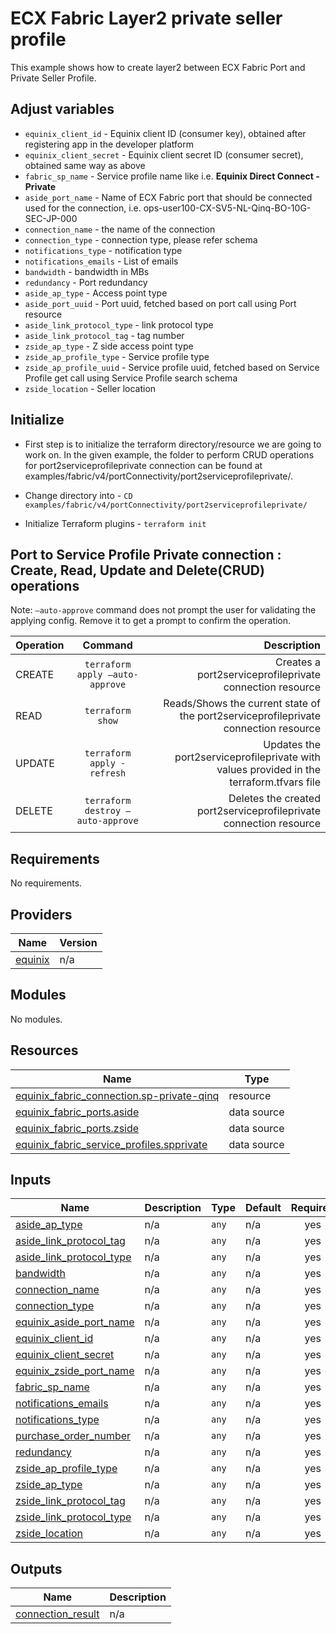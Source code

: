 # ECX Fabric Layer2 private seller profile

This example shows how to create layer2 between ECX Fabric Port and Private Seller Profile.

## Adjust variables
- `equinix_client_id` - Equinix client ID (consumer key), obtained after registering app in the developer platform
- `equinix_client_secret` - Equinix client secret ID (consumer secret), obtained same way as above
- `fabric_sp_name` - Service profile name like i.e. **Equinix Direct Connect - Private**
- `aside_port_name` -  Name of ECX Fabric port that should be connected used for the connection, i.e. ops-user100-CX-SV5-NL-Qinq-BO-10G-SEC-JP-000
- `connection_name` - the name of the connection
- `connection_type` - connection type, please refer schema
- `notifications_type` - notification type
- `notifications_emails` - List of emails
- `bandwidth` - bandwidth in MBs
- `redundancy` - Port redundancy
- `aside_ap_type` - Access point type
- `aside_port_uuid` - Port uuid, fetched based on port call using Port resource
- `aside_link_protocol_type` - link protocol type
- `aside_link_protocol_tag` - tag number
- `zside_ap_type` - Z side access point type
- `zside_ap_profile_type` - Service profile type
- `zside_ap_profile_uuid` - Service profile uuid, fetched based on Service Profile get call using Service Profile search schema
- `zside_location` - Seller location

## Initialize
- First step is to initialize the terraform directory/resource we are going to work on.
  In the given example, the folder to perform CRUD operations for port2serviceprofileprivate connection can be found at examples/fabric/v4/portConnectivity/port2serviceprofileprivate/.

- Change directory into - `CD examples/fabric/v4/portConnectivity/port2serviceprofileprivate/`
- Initialize Terraform plugins - `terraform init`

## Port to Service Profile Private connection  : Create, Read, Update and Delete(CRUD) operations
Note: `–auto-approve` command does not prompt the user for validating the applying config. Remove it to get a prompt to confirm the operation.

| Operation |              Command              |                                                                              Description |
|:----------|:---------------------------------:|-----------------------------------------------------------------------------------------:|
| CREATE    |  `terraform apply –auto-approve`  |                                 Creates a port2serviceprofileprivate connection resource |
| READ      |         `terraform show`          |      Reads/Shows the current state of the port2serviceprofileprivate connection resource |
| UPDATE    |    `terraform apply -refresh`     | Updates the port2serviceprofileprivate with values provided in the terraform.tfvars file |
| DELETE    | `terraform destroy –auto-approve` |                       Deletes the created port2serviceprofileprivate connection resource |
<!-- BEGIN_TF_DOCS -->
## Requirements

No requirements.

## Providers

| Name | Version |
|------|---------|
| <a name="provider_equinix"></a> [equinix](#provider\_equinix) | n/a |

## Modules

No modules.

## Resources

| Name | Type |
|------|------|
| [equinix_fabric_connection.sp-private-qinq](https://registry.terraform.io/providers/equinix/equinix/latest/docs/resources/fabric_connection) | resource |
| [equinix_fabric_ports.aside](https://registry.terraform.io/providers/equinix/equinix/latest/docs/data-sources/fabric_ports) | data source |
| [equinix_fabric_ports.zside](https://registry.terraform.io/providers/equinix/equinix/latest/docs/data-sources/fabric_ports) | data source |
| [equinix_fabric_service_profiles.spprivate](https://registry.terraform.io/providers/equinix/equinix/latest/docs/data-sources/fabric_service_profiles) | data source |

## Inputs

| Name | Description | Type | Default | Required |
|------|-------------|------|---------|:--------:|
| <a name="input_aside_ap_type"></a> [aside\_ap\_type](#input\_aside\_ap\_type) | n/a | `any` | n/a | yes |
| <a name="input_aside_link_protocol_tag"></a> [aside\_link\_protocol\_tag](#input\_aside\_link\_protocol\_tag) | n/a | `any` | n/a | yes |
| <a name="input_aside_link_protocol_type"></a> [aside\_link\_protocol\_type](#input\_aside\_link\_protocol\_type) | n/a | `any` | n/a | yes |
| <a name="input_bandwidth"></a> [bandwidth](#input\_bandwidth) | n/a | `any` | n/a | yes |
| <a name="input_connection_name"></a> [connection\_name](#input\_connection\_name) | n/a | `any` | n/a | yes |
| <a name="input_connection_type"></a> [connection\_type](#input\_connection\_type) | n/a | `any` | n/a | yes |
| <a name="input_equinix_aside_port_name"></a> [equinix\_aside\_port\_name](#input\_equinix\_aside\_port\_name) | n/a | `any` | n/a | yes |
| <a name="input_equinix_client_id"></a> [equinix\_client\_id](#input\_equinix\_client\_id) | n/a | `any` | n/a | yes |
| <a name="input_equinix_client_secret"></a> [equinix\_client\_secret](#input\_equinix\_client\_secret) | n/a | `any` | n/a | yes |
| <a name="input_equinix_zside_port_name"></a> [equinix\_zside\_port\_name](#input\_equinix\_zside\_port\_name) | n/a | `any` | n/a | yes |
| <a name="input_fabric_sp_name"></a> [fabric\_sp\_name](#input\_fabric\_sp\_name) | n/a | `any` | n/a | yes |
| <a name="input_notifications_emails"></a> [notifications\_emails](#input\_notifications\_emails) | n/a | `any` | n/a | yes |
| <a name="input_notifications_type"></a> [notifications\_type](#input\_notifications\_type) | n/a | `any` | n/a | yes |
| <a name="input_purchase_order_number"></a> [purchase\_order\_number](#input\_purchase\_order\_number) | n/a | `any` | n/a | yes |
| <a name="input_redundancy"></a> [redundancy](#input\_redundancy) | n/a | `any` | n/a | yes |
| <a name="input_zside_ap_profile_type"></a> [zside\_ap\_profile\_type](#input\_zside\_ap\_profile\_type) | n/a | `any` | n/a | yes |
| <a name="input_zside_ap_type"></a> [zside\_ap\_type](#input\_zside\_ap\_type) | n/a | `any` | n/a | yes |
| <a name="input_zside_link_protocol_tag"></a> [zside\_link\_protocol\_tag](#input\_zside\_link\_protocol\_tag) | n/a | `any` | n/a | yes |
| <a name="input_zside_link_protocol_type"></a> [zside\_link\_protocol\_type](#input\_zside\_link\_protocol\_type) | n/a | `any` | n/a | yes |
| <a name="input_zside_location"></a> [zside\_location](#input\_zside\_location) | n/a | `any` | n/a | yes |

## Outputs

| Name | Description |
|------|-------------|
| <a name="output_connection_result"></a> [connection\_result](#output\_connection\_result) | n/a |
<!-- END_TF_DOCS -->
